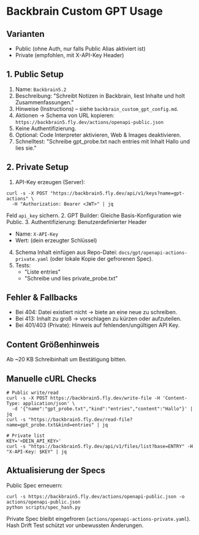 # Backbrain Custom GPT Usage

## Varianten
- Public (ohne Auth, nur falls Public Alias aktiviert ist)
- Private (empfohlen, mit X-API-Key Header)

## 1. Public Setup
1. Name: `Backbrain5.2`
2. Beschreibung: "Schreibt Notizen in Backbrain, liest Inhalte und holt Zusammenfassungen."
3. Hinweise (Instructions) – siehe `backbrain_custom_gpt_config.md`.
4. Aktionen -> Schema von URL kopieren:
   `https://backbrain5.fly.dev/actions/openapi-public.json`
5. Keine Authentifizierung.
6. Optional: Code Interpreter aktivieren, Web & Images deaktivieren.
7. Schnelltest: "Schreibe gpt_probe.txt nach entries mit Inhalt Hallo und lies sie."

## 2. Private Setup
1. API-Key erzeugen (Server):
```
curl -s -X POST "https://backbrain5.fly.dev/api/v1/keys?name=gpt-actions" \
  -H "Authorization: Bearer <JWT>" | jq
```
Feld `api_key` sichern.
2. GPT Builder: Gleiche Basis-Konfiguration wie Public.
3. Authentifizierung: Benutzerdefinierter Header
   - Name: `X-API-Key`
   - Wert: (dein erzeugter Schlüssel)
4. Schema Inhalt einfügen aus Repo-Datei:
   `docs/gpt/openapi-actions-private.yaml` (oder lokale Kopie der gefrorenen Spec).
5. Tests:
   - "Liste entries"
   - "Schreibe und lies private_probe.txt"

## Fehler & Fallbacks
- Bei 404: Datei existiert nicht → biete an eine neue zu schreiben.
- Bei 413: Inhalt zu groß → vorschlagen zu kürzen oder aufzuteilen.
- Bei 401/403 (Private): Hinweis auf fehlenden/ungültigen API Key.

## Content Größenhinweis
Ab ~20 KB Schreibinhalt um Bestätigung bitten.

## Manuelle cURL Checks
```
# Public write/read
curl -s -X POST https://backbrain5.fly.dev/write-file -H 'Content-Type: application/json' \
  -d '{"name":"gpt_probe.txt","kind":"entries","content":"Hallo"}' | jq
curl -s "https://backbrain5.fly.dev/read-file?name=gpt_probe.txt&kind=entries" | jq

# Private list
KEY='<DEIN_API_KEY>'
curl -s "https://backbrain5.fly.dev/api/v1/files/list?base=ENTRY" -H "X-API-Key: $KEY" | jq
```

## Aktualisierung der Specs
Public Spec erneuern:
```
curl -s https://backbrain5.fly.dev/actions/openapi-public.json -o actions/openapi-public.json
python scripts/spec_hash.py
```
Private Spec bleibt eingefroren (`actions/openapi-actions-private.yaml`). Hash Drift Test schützt vor unbewussten Änderungen.
